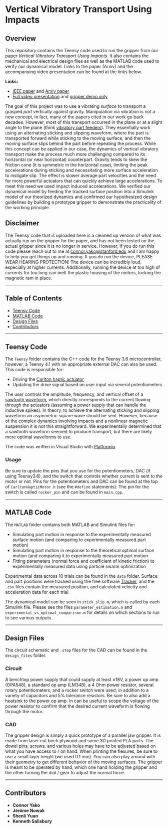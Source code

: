 # Vertical Vibratory Transport Using Impacts

## Overview
This repository contains the Teensy code used to run the gripper from our paper _Vertical Vibratory Transport Using Impacts_. It also contains the mechanical and electrical design files as well as the MATLAB code used to verify our dynamical model. Links to the paper (Arxiv) and the accompanying video presentation can be found at the links below.

**Links:**
- [IEEE paper](https://ieeexplore.ieee.org/document/10610769) and [Arxiv paper]()
- [Full video presentation](https://youtu.be/Mb02fUOyaTE) and [gripper demo only](https://youtu.be/99dn1M9muk4)

The goal of this project was to use a vibrating _surface_ to transport a grasped _part_ vertically against gravity. Manipulation via vibration is not a new concept, in fact, many of the papers cited in our work go back decades. However, most of this transport occurred in the plane or at a slight angle to the plane (think [vibratory part feeders](https://www.youtube.com/watch?v=E0WLpJ0FyaU)). They essentially work using an alternating sticking and slipping waveform, where the part is transported forward while sticking to the moving surface, and then the moving surface slips behind the part before repeating the process. While this concept can be applied in our case, the dynamics of vertical vibratory transport make the process much more challenging compared to its horizontal (or near horizontal) counterpart. Gravity tends to skew the friction cone (it is symmetric in the horizontal case), limiting the peak accelerations during sticking and necessitating more surface acceleration to instigate slip. The effect is slower average part velocities and the need for more powerful actuators that can quickly achieve large accelerations. To meet this need we used impact induced accelerations. We verified our dynamical model by feeding the tracked surface position into a Simulink model of our theorized dynamics and confirmed our hypothesized design guidelines by building a prototype gripper to demonstrate the practicality of the working principle.

## Disclaimer
The Teensy code that is uploaded here is a cleaned up version of what was actually run on the gripper for the paper, and has not been tested on the actual gripper since it is no longer in service. However, if you do run this code please reach out to me at connor.yako@stanford.edu and I am happy to help you get things up and running. If you do run the device, PLEASE WEAR HEARING PROTECTION! The device can be incredibly loud, especially at higher currents. Additionally, running the device at too high of currents for too long can melt the plastic housing of the motors, locking the magnetic ram in place.

---

## Table of Contents
- [Teensy Code](#teensy-code)
- [MATLAB Code](#matlab-code)
- [Design Files](#design-files)
- [Contributors](#contributors)

---

## Teensy Code
The `Teensy` folder contains the C++ code for the Teensy 3.6 microcontroller, however, a Teensy 4.1 with an appropriate external DAC can also be used. This code is responsible for:
- Driving the [Carlton haptic actuator](https://titanhaptics.com/wp-content/uploads/2023/01/TacHammer-Carlton-Datasheet.pdf)
- Updating the drive signal based on user input via several potentiometers

The user controls the amplitude, frequency, and vertical offset of a [sawtooth waveform](https://en.wikipedia.org/wiki/Sawtooth_wave#/media/File:Waveforms.svg), which directly corresponds to the current flowing through the actuators (assuming a power supply that can handle the inductive spikes). In theory, to achieve the alternating sticking and slipping waveform an asymmetric square wave should be sent. However, because of the complex dynamics involving impacts and a nonlinear magnetic suspension it is not this straightforward. We experimentally determined that a sawtooth waveform seemed to produce transport, but there are likely more optimal waveforms to use.

The code was written in Visual Studio with [Platformio](https://platformio.org/).

### Usage
Be sure to update the pins that you use for the potentiometers, DAC (if using Teensy3.6), and the switch that controls whether current is sent to the motor or not. Pins for the potentiometers and DAC can be found at the top of `CarltonHapticMotor.h` (see the `#define` statements). The pin for the switch is called `rocker_pin` and can be found in `main.cpp`.

---

## MATLAB Code
The `MATLAB` folder contains both MATLAB and Simulink files for:
- Simulating part motion in response to the experimentally measured surface motion (and comparing to experimentally measured part motion)
- Simulating part motion in response to the theoretical optimal surface motion (and comparing it to experimentally measured part motion
- Fitting parameters (normal force and coefficient of kinetic friction) to experimentally measured data using particle swarm optimization

Experimental data across 10 trials can be found in the `data` folder. Surface and part positions were tracked using the free software [Tracker](https://physlets.org/tracker/), and the `.csv` files contain the measured position, and calculated velocity and acceleration data for each trial.

The dynamical model can be seen in `stick_slip.m`, which is called by each Simulink file. Please see the files `parameter_estimation.m` and `experimental_vs_optimal_comparison.m` for details on which sections to run to see various outputs.

---

## Design Files
The circuit schematic and `.step` files for the CAD can be found in the `design_files` folder.

### Circuit
A benchtop power supply that could supply at least ±18V, a power op amp (OPA548), a standard op amp (LM348), a 4 Ohm power resistor, several rotary potentiometers, and a rocker switch were used, in addition to a variety of capacitors and 5% tolerance resistors. Be sure to also add a heatsink to the power op amp. In can be useful to scope the voltage of the power resistor to confirm that the desired current waveform is flowing through the motor.

### CAD
The gripper design is simply a quick prototype of a parallel jaw gripper. It is made from laser cut birch plywood and some 3D printed PLA parts. The dowel pins, screws, and various holes may have to be adjusted based on what you have access to / on hand. When printing the flexures, be sure to use a small layer height (we used 0.1 mm). You can also play around with their geometry to get different behavior of the moving surfaces. The gripper is meant to be operated by hand, which one hand holding the gripper and the other turning the dial / gear to adjust the normal force.

---

## Contributors
- **Connor Yako**
- **Jérôme Nowak**
- **Shenli Yuan**
- **Kenneth Salisbury**

